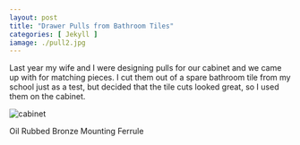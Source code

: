 ```yaml
---
layout: post
title: "Drawer Pulls from Bathroom Tiles"
categories: [ Jekyll ]
iamage: ./pull2.jpg
---
```

Last year my wife and I were designing pulls for our cabinet and we came up with for matching pieces. I cut them out of a spare bathroom tile from my school just as a test, but decided that the tile cuts looked great, so I used them on the cabinet.

![cabinet](./pullsoncabinet2.jgp)

Oil Rubbed Bronze Mounting Ferrule
